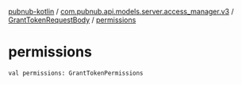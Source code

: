 [pubnub-kotlin](../../index.md) / [com.pubnub.api.models.server.access_manager.v3](../index.md) / [GrantTokenRequestBody](index.md) / [permissions](./permissions.md)

# permissions

`val permissions: GrantTokenPermissions`